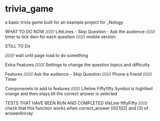 # trivia_game

a basic trivia game built for an example project for \_Nology

WHAT TO DO NOW
////// LifeLines - Skip Question - Ask the audience
////// timer to tick dwn for each question
////// mobile version

STILL TO Do

////// wait until page load to do something

Extra Features
////// Settings to change the question topics and difficulty

Features
////// Ask the audience - Skip Question
////// Phone a friend
////// Timer

Componenets to add to features
////// Lifeline Fiftyfifty
Symbol is highlited orange and then stays till the correct answer is selected

TESTS THAT HAVE BEEN RUN AND COMPLETED
lifeLine fiftyFifty
////// check that this function works when correct_answer [0][1][2] and [3] of answerAnrray
